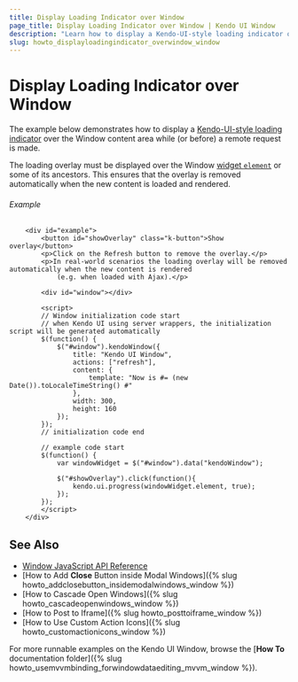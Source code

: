 ```yaml
---
title: Display Loading Indicator over Window
page_title: Display Loading Indicator over Window | Kendo UI Window
description: "Learn how to display a Kendo-UI-style loading indicator over the content area of the Kendo UI Window."
slug: howto_displayloadingindicator_overwindow_window
---
```


# Display Loading Indicator over Window

The example below demonstrates how to display a [Kendo-UI-style loading indicator](/api/javascript/ui/ui/methods/progress) over the Window content area while (or before) a remote request is made.

The loading overlay must be displayed over the Window [widget `element`](/framework/widgets/wrapper-element) or some of its ancestors. This ensures that the overlay is removed automatically when the new content is loaded and rendered.

###### Example

```dojo
    <div id="example">
        <button id="showOverlay" class="k-button">Show overlay</button>
        <p>Click on the Refresh button to remove the overlay.</p>
        <p>In real-world scenarios the loading overlay will be removed automatically when the new content is rendered
            (e.g. when loaded with Ajax).</p>

        <div id="window"></div>

        <script>
        // Window initialization code start
        // when Kendo UI using server wrappers, the initialization script will be generated automatically
        $(function() {
            $("#window").kendoWindow({
                title: "Kendo UI Window",
                actions: ["refresh"],
                content: {
                    template: "Now is #= (new Date()).toLocaleTimeString() #"
                },
                width: 300,
                height: 160
            });
        });
        // initialization code end

        // example code start
        $(function() {
            var windowWidget = $("#window").data("kendoWindow");

            $("#showOverlay").click(function(){
                kendo.ui.progress(windowWidget.element, true);
            });
        });
        </script>
    </div>
```

## See Also

* [Window JavaScript API Reference](/api/javascript/ui/window)
* [How to Add **Close** Button inside Modal Windows]({% slug howto_addclosebutton_insidemodalwindows_window %})
* [How to Cascade Open Windows]({% slug howto_cascadeopenwindows_window %})
* [How to Post to Iframe]({% slug howto_posttoiframe_window %})
* [How to Use Custom Action Icons]({% slug howto_customactionicons_window %})

For more runnable examples on the Kendo UI Window, browse the [**How To** documentation folder]({% slug howto_usemvvmbinding_forwindowdataediting_mvvm_window %}).
